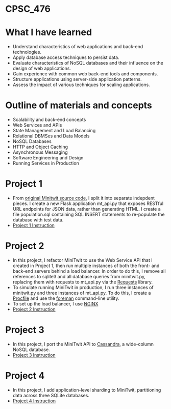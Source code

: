 # CPSC_476

# What I have learned
+ Understand characteristics of web applications and back-end technologies.
+ Apply database access techniques to persist data.
+ Evaluate characteristics of NoSQL databases and their influence on the design of web applications.
+ Gain experience with common web back-end tools and components.
+ Structure applications using server-side application patterns.
+ Assess the impact of various techniques for scaling applications.

# Outline of materials and concepts
+ Scalability and back-end concepts
+ Web Services and APIs
+ State Management and Load Balancing
+ Relational DBMSes and Data Models
+ NoSQL Databases
+ HTTP and Object Caching
+ Asynchronous Messaging
+ Software Engineering and Design
+ Running Services in Production

# Project 1
- From [original Minitwit source code](https://github.com/tngo0508/CPSC_476/tree/master/flask-original-version), I split it into separate indepdent pieces. I create a new Flask application mt_api.py that exposes RESTful URL endpoints for JSON data, rather than generating HTML. I create a file population.sql containing SQL INSERT statements to re-populate the database with test data.
- [Project 1 Instruction](https://github.com/tngo0508/CPSC_476/blob/master/Project_1/CPSC%20476%20-%20Spring%202018%20-%20Project%201.pdf)

# Project 2
- In this project, I refactor MiniTwit to use the Web Service API that I created in Project 1, then run multiple instances of both the front- and back-end servers behind a load balancer. In order to do this, I remove all references to sqlite3 and all database queries from minitwit.py, replacing them with requests to mt_api.py via the [Requests](http://docs.python-requests.org/en/master/) library.
- To simulate running MiniTwit in production, I run three instances of minitwit.py and three instances of mt_api.py. To do this, I create a [Procfile](http://blog.daviddollar.org/2011/05/06/introducing-foreman.html) and use the [foreman](http://ddollar.github.io/foreman/) command-line utility.
- To set up the load balancer, I use [NGINX](https://www.digitalocean.com/community/tutorials/how-to-install-nginx-on-ubuntu-16-04)
- [Project 2 Instruction](https://github.com/tngo0508/CPSC_476/blob/master/Project_2/CPSC%20476%20-%20Spring%202018%20-%20Project%202.pdf)

# Project 3
- In this project, I port the MiniTwit API to [Cassandra](http://cassandra.apache.org/), a wide-column NoSQL database.
- [Project 3 Instruction](https://github.com/tngo0508/CPSC_476/blob/master/project_3/CPSC%20476%20-%20Spring%202018%20-%20Project%203.pdf)

# Project 4
- In this project, I add application-level sharding to MiniTwit, partitioning data across three SQLite databases.
- [Project 4 Instruction](https://github.com/tngo0508/CPSC_476/blob/master/Project_4/CPSC%20476%20-%20Spring%202018%20-%20Project%204.pdf)
